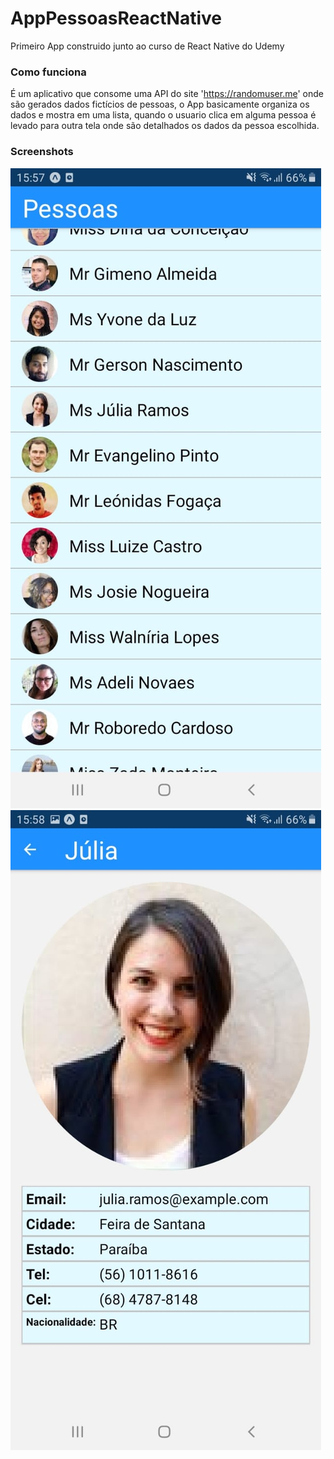 # AppPessoasReactNative
Primeiro App construido junto ao curso de React Native do Udemy

### Como funciona
É um aplicativo que consome uma API do site 'https://randomuser.me' onde são gerados dados fictícios de pessoas, o App basicamente organiza os dados e mostra em uma lista, quando o usuario clica em alguma pessoa é levado para outra tela onde são detalhados os dados da pessoa escolhida.

### Screenshots
![Tela Inicial](https://github.com/MatheusGobbi/AppPessoasReactNative/blob/master/ScrennShotsPessoas/WhatsApp%20Image%202020-01-28%20at%2016.00.52%20(2).jpeg)
![Descriçao Pessoa](https://github.com/MatheusGobbi/AppPessoasReactNative/blob/master/ScrennShotsPessoas/WhatsApp%20Image%202020-01-28%20at%2016.00.52.jpeg)
